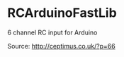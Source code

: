 RCArduinoFastLib
================

6 channel RC input for Arduino

Source: http://ceptimus.co.uk/?p=66



